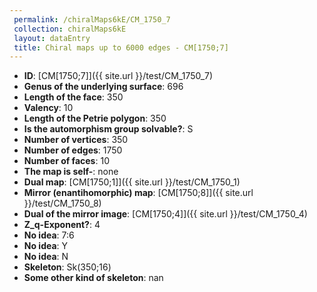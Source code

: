 ```yaml
--- 
 permalink: /chiralMaps6kE/CM_1750_7 
 collection: chiralMaps6kE
 layout: dataEntry
 title: Chiral maps up to 6000 edges - CM[1750;7]
---
```


- **ID**: [CM[1750;7]]({{ site.url }}/test/CM_1750_7)
- **Genus of the underlying surface**: 696
- **Length of the face**: 350
- **Valency**: 10
- **Length of the Petrie polygon**: 350
- **Is the automorphism group solvable?**: S
- **Number of vertices**: 350
- **Number of edges**: 1750
- **Number of faces**: 10
- **The map is self-**: none
- **Dual map**: [CM[1750;1]]({{ site.url }}/test/CM_1750_1)
- **Mirror (enantihomorphic) map**: [CM[1750;8]]({{ site.url }}/test/CM_1750_8)
- **Dual of the mirror image**: [CM[1750;4]]({{ site.url }}/test/CM_1750_4)
- **Z_q-Exponent?**: 4
- **No idea**:  7:6
- **No idea**: Y
- **No idea**: N
- **Skeleton**: Sk(350;16)
- **Some other kind of skeleton**: nan
